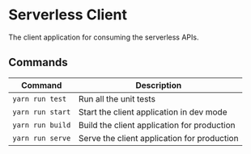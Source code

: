 # Serverless Client
The client application for consuming the serverless APIs.

## Commands

| Command          | Description                                 |
|------------------|---------------------------------------------|
| `yarn run test`  | Run all the unit tests                      |
| `yarn run start` | Start the client application in dev mode    |
| `yarn run build` | Build the client application for production |
| `yarn run serve` | Serve the client application for production |
